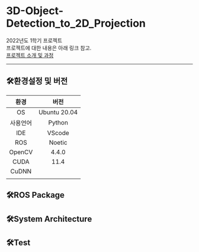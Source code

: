 # 3D-Object-Detection_to_2D_Projection
2022년도 1학기 프로젝트  
프로젝트에 대한 내용은 아래 링크 참고.  
[프로젝트 소개 및 과정]()

---

## 🛠️환경설정 및 버전  
|환경|버전|
|:--:|:--:|
|OS|Ubuntu 20.04|
|사용언어|Python|
|IDE|VScode|
|ROS|Noetic|
|OpenCV|4.4.0|
|CUDA|11.4|
|CuDNN||
|||  

## 🛠️ROS Package  


## 🛠️System Architecture  

## 🛠️Test  
